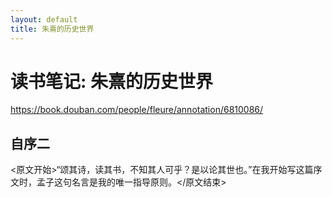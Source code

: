 ```yaml
---
layout: default
title: 朱熹的历史世界
---
```


# 读书笔记: 朱熹的历史世界

<https://book.douban.com/people/fleure/annotation/6810086/>
## 自序二

<原文开始>“颂其诗，读其书，不知其人可乎？是以论其世也。”在我开始写这篇序文时，孟子这句名言是我的唯一指导原则。</原文结束>
